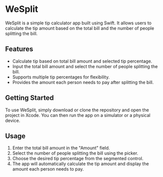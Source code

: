# WeSplit

WeSplit is a simple tip calculator app built using Swift. It allows users to calculate the tip amount based on the total bill and the number of people splitting the bill.

## Features

- Calculate tip based on total bill amount and selected tip percentage.
- Input the total bill amount and select the number of people splitting the bill.
- Supports multiple tip percentages for flexibility.
- Provides the amount each person needs to pay after splitting the bill.

## Getting Started

To use WeSplit, simply download or clone the repository and open the project in Xcode. You can then run the app on a simulator or a physical device.

## Usage

1. Enter the total bill amount in the "Amount" field.
2. Select the number of people splitting the bill using the picker.
3. Choose the desired tip percentage from the segmented control.
4. The app will automatically calculate the tip amount and display the amount each person needs to pay.

